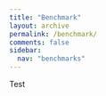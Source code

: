 ```yaml
---
title: "Benchmark"
layout: archive
permalink: /benchmark/
comments: false
sidebar:
  nav: "benchmarks"
---
```


Test
